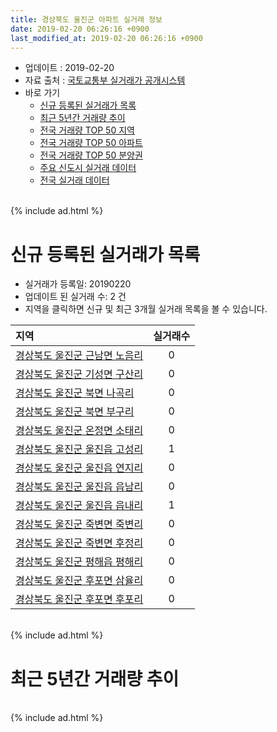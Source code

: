 ```yaml
---
title: 경상북도 울진군 아파트 실거래 정보
date: 2019-02-20 06:26:16 +0900
last_modified_at: 2019-02-20 06:26:16 +0900
---
```


* 업데이트 : 2019-02-20
* 자료 출처 : [국토교통부 실거래가 공개시스템](http://rt.molit.go.kr)
* 바로 가기
    * [신규 등록된 실거래가 목록](#신규-등록된-실거래가-목록)
    * [최근 5년간 거래량 추이](#최근-5년간-거래량-추이)
    * [전국 거래량 TOP 50 지역](https://inasie.github.io/apt-trade-info/최근-3개월-전국에서-가장-거래가-많이-발생한-지역)
    * [전국 거래량 TOP 50 아파트](https://inasie.github.io/apt-trade-info/최근-3개월-전국에서-가장-거래가-많이-발생한-아파트)
    * [전국 거래량 TOP 50 분양권](https://inasie.github.io/apt-trade-info/최근-3개월-전국에서-가장-거래가-많이-발생한-분양권)
    * [주요 신도시 실거래 데이터](https://inasie.github.io/apt-trade-info/주요-신도시)
    * [전국 실거래 데이터](https://inasie.github.io/apt-trade-info/전국)

<br>
{% include ad.html %}
<br>

# 신규 등록된 실거래가 목록
* 실거래가 등록일: 20190220
* 업데이트 된 실거래 수: 2 건
* 지역을 클릭하면 신규 및 최근 3개월 실거래 목록을 볼 수 있습니다.


|지역|실거래수|
|:---|:---:|
|[경상북도 울진군 근남면 노음리](https://inasie.github.io/apt-trade-info/경상북도-울진군-근남면-노음리)|0|
|[경상북도 울진군 기성면 구산리](https://inasie.github.io/apt-trade-info/경상북도-울진군-기성면-구산리)|0|
|[경상북도 울진군 북면 나곡리](https://inasie.github.io/apt-trade-info/경상북도-울진군-북면-나곡리)|0|
|[경상북도 울진군 북면 부구리](https://inasie.github.io/apt-trade-info/경상북도-울진군-북면-부구리)|0|
|[경상북도 울진군 온정면 소태리](https://inasie.github.io/apt-trade-info/경상북도-울진군-온정면-소태리)|0|
|[경상북도 울진군 울진읍 고성리](https://inasie.github.io/apt-trade-info/경상북도-울진군-울진읍-고성리)|1|
|[경상북도 울진군 울진읍 연지리](https://inasie.github.io/apt-trade-info/경상북도-울진군-울진읍-연지리)|0|
|[경상북도 울진군 울진읍 읍남리](https://inasie.github.io/apt-trade-info/경상북도-울진군-울진읍-읍남리)|0|
|[경상북도 울진군 울진읍 읍내리](https://inasie.github.io/apt-trade-info/경상북도-울진군-울진읍-읍내리)|1|
|[경상북도 울진군 죽변면 죽변리](https://inasie.github.io/apt-trade-info/경상북도-울진군-죽변면-죽변리)|0|
|[경상북도 울진군 죽변면 후정리](https://inasie.github.io/apt-trade-info/경상북도-울진군-죽변면-후정리)|0|
|[경상북도 울진군 평해읍 평해리](https://inasie.github.io/apt-trade-info/경상북도-울진군-평해읍-평해리)|0|
|[경상북도 울진군 후포면 삼율리](https://inasie.github.io/apt-trade-info/경상북도-울진군-후포면-삼율리)|0|
|[경상북도 울진군 후포면 후포리](https://inasie.github.io/apt-trade-info/경상북도-울진군-후포면-후포리)|0|


<br>
{% include ad.html %}
<br>

# 최근 5년간 거래량 추이


<div style="width:100%;">
    <canvas id="deal_progress" height="200"></canvas>
</div>

<script>
new Chart(document.getElementById("deal_progress"), {
    type: 'line',
    data: {
        labels: ['201402','201403','201404','201405','201406','201407','201408','201409','201410','201411','201412','201501','201502','201503','201504','201505','201506','201507','201508','201509','201510','201511','201512','201601','201602','201603','201604','201605','201606','201607','201608','201609','201610','201611','201612','201701','201702','201703','201704','201705','201706','201707','201708','201709','201710','201711','201712','201801','201802','201803','201804','201805','201806','201807','201808','201809','201810','201811','201812','201901','201902'],
        datasets: [{
            label: '매매',
            pointRadius: 1,
            data: [19, 11, 10, 20, 23, 8, 9, 12, 17, 6, 12, 19, 20, 18, 28, 21, 24, 17, 23, 10, 12, 15, 23, 10, 22, 18, 11, 18, 13, 20, 17, 11, 23, 21, 16, 19, 22, 13, 14, 21, 20, 19, 16, 24, 13, 13, 17, 18, 8, 35, 11, 20, 16, 21, 19, 16, 10, 13, 11, 16, 9],
            borderColor: "rgba(255, 201, 14, 1)",
            backgroundColor: "rgba(255, 201, 14, 0.5)",
            fill: false,
            lineTension: 0
        },{
            label: '전월세',
            pointRadius: 1,
            data: [15, 5, 7, 3, 3, 4, 3, 5, 1, 1, 4, 8, 7, 8, 5, 4, 0, 7, 4, 3, 4, 10, 4, 14, 12, 5, 5, 1, 11, 6, 2, 0, 4, 2, 3, 1, 10, 4, 3, 3, 3, 8, 9, 11, 4, 12, 5, 13, 12, 6, 6, 6, 5, 7, 6, 6, 7, 3, 5, 5, 2],
            borderColor: "rgba(0, 141, 185, 1)",
            backgroundColor: "rgba(0, 141, 185, 0.5)",
            fill: false,
            lineTension: 0
        }
        ]
    },
    options: {
        responsive: true,
        title: {
            display: false
        },
        tooltips: {
            mode: 'index',
            intersect: false
        },
        hover: {
            mode: 'nearest',
            intersect: true
        },
        scales: {
            xAxes: [{
                display: true,
                scaleLabel: {
                    display: true,
                    labelString: '년/월'
                }
            }],
            yAxes: [{
                display: true,
                ticks: {
                    suggestedMin: 0,
                },
                scaleLabel: {
                    display: true,
                    labelString: '실거래 수'
                }
            }]
        }
    }
});

</script>


<br>
{% include ad.html %}
<br>

